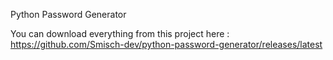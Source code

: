 Python Password Generator

You can download everything from this project here : 
https://github.com/Smisch-dev/python-password-generator/releases/latest

